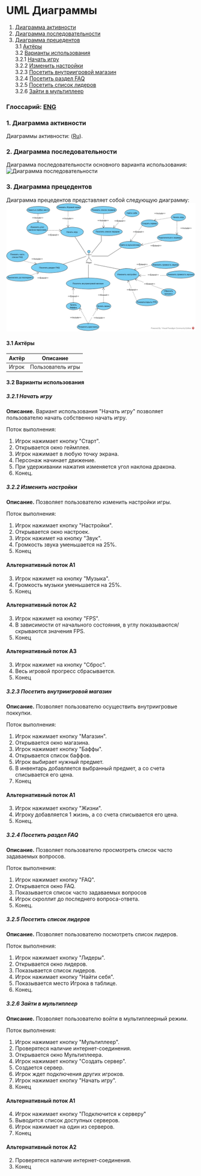 # UML Диаграммы
1. [Диаграмма активности](#1)
2. [Диаграмма последовательности](#2)
3. [Диаграмма прецедентов](#3)<br>
3.1 [Актёры](#3.1)<br>
3.2 [Варианты использования](#3.2)<br>
3.2.1 [Начать игру](#3.2.1)<br>
3.2.2 [Изменить настройки](#3.2.2)<br>
3.2.3 [Посетить внутриигровой магазин](#3.2.3)<br>
3.2.4 [Посетить раздел FAQ](#3.2.4)<br>
3.2.5 [Посетить список лидеров](#3.2.5)<br>
3.2.6 [Зайти в мультиплеер](#3.2.6)<br>

### Глоссарий: [ENG](https://github.com/ZiGNicK/MyDragonHills/blob/master/Documentation/Glossary.md)

### 1. Диаграмма активности<a name="1"></a>
Диаграммы активности: ([Ru](https://github.com/ZiGNicK/MyDragonHills/blob/master/Diagrams/Activities/README.md)).

### 2. Диаграмма последовательности<a name="2"></a>
Диаграмма последовательности основного варианта использования:
![Диаграмма последовательности]()

### 3. Диаграмма прецедентов<a name="3"></a>
Диаграмма прецедентов представляет собой следующую диаграмму: 
![Use Case](https://github.com/ZiGNicK/MyDragonHills/blob/master/Diagrams/UseCase/Use%20Case.jpg)
#### 3.1 Актёры<a name="3.1"></a>
Актёр | Описание
--- | ---
Игрок| Пользователь игры

#### 3.2 Варианты использования<a name="3.2"></a>
##### 3.2.1 Начать игру<a name="3.2.1"></a>
**Описание.** Вариант использования "Начать игру" позволяет пользователю начать собственно начать игру.

Поток выполнения:
1. Игрок нажимает кнопку "Старт".
2. Открывается окно геймплея.
3. Игрок нажимает в любую точку экрана.
4. Персонаж начинает движение.
5. При удерживании нажатия изменяется угол наклона дракона.
6. Конец.
##### 3.2.2 Изменить настройки<a name="3.2.2"></a>
**Описание.** Позволяет пользователю изменить настройки игры.

Поток выполнения:
1. Игрок нажимает кнопку "Настройки".
2. Открывается окно настроек.
3. Игрок нажимет на кнопку "Звук".
4. Громкость звука уменьшается на 25%.
5. Конец
#### Альтернативный поток А1
3. Игрок нажимет на кнопку "Музыка".
4. Громкость музыки уменьшается на 25%.
5. Конец
#### Альтернативный поток А2
3. Игрок нажимет на кнопку "FPS".
4. В зависимости от начального состояния, в углу показываются/скрываются значения FPS.
5. Конец
#### Альтернативный поток А3
3. Игрок нажимет на кнопку "Сброс".
4. Весь игровой прогресс сбрасывается.
5. Конец
##### 3.2.3 Посетить внутриигровой магазин<a name="3.2.3"></a>
**Описание.** Позволяет пользователю осуществить внутриигровые поккупки.

Поток выполнения:
1. Игрок нажимает кнопку "Магазин".
2. Открывается окно магазина.
3. Игрок нажимает кнопку "Баффы".
4. Открывается список баффов.
5. Игрок выбирает нужный предмет.
6. В инвентарь добавляется выбранный предмет, а со счета списывается его цена.
7. Конец
#### Альтернативный поток А1
3. Игрок нажимает кнопку "Жизни".
4. Игроку добавляется 1 жизнь, а со счета списывается его цена.
5. Конец.
##### 3.2.4 Посетить раздел FAQ<a name="3.2.4"></a>
**Описание.** Позволяет пользователю просмотреть список часто задаваемых вопросов.

Поток выполнения:
1. Игрок нажимает кнопку "FAQ".
2. Открывается окно FAQ.
3. Показывается список часто задаваемых вопросов
4. Игрок скроллит до последнего вопроса-ответа.
5. Конец.
##### 3.2.5 Посетить список лидеров<a name="3.2.5"></a>
**Описание.** Позволяет пользователю посмотреть список лидеров.

Поток выполнения:
1. Игрок нажимает кнопку "Лидеры".
2. Открывается окно лидеров.
3. Показывается список лидеров.
4. Игрок нажимает кнопку "Найти себя".
5. Показывается место Игрока в таблице.
6. Конец.
##### 3.2.6 Зайти в мультиплеер<a name="3.2.6"></a>
**Описание.** Позволяет пользователю войти в мультиплеерный режим.

Поток выполнения:
1. Игрок нажимает кнопку "Мультиплеер".
2. Проверятеся наличие интернет-соединения.
3. Открывается окно Мультиплеера.
4. Игрок нажимает кнопку "Создать сервер".
5. Создается сервер.
6. Игрок ждет подключения других игроков.
7. Игрок нажимает кнопку "Начать игру".
8. Конец
#### Альтернативный поток А1
4. Игрок нажимает кнопку "Подключится к серверу"
5. Выводится список доступных серверов.
6. Игрок нажимает на один из серверов.
7. Конец
#### Альтернативный поток А2
2. Проверятеся наличие интернет-соединения.
3. Конец
